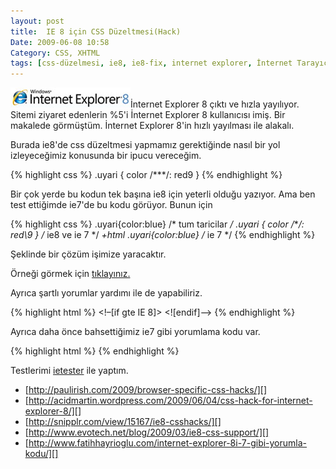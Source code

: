 ```yaml
---
layout: post
title:  IE 8 için CSS Düzeltmesi(Hack)
Date: 2009-06-08 10:58
Category: CSS, XHTML
tags: [css-düzelmesi, ie8, ie8-fix, internet explorer, İnternet Tarayıcısı]
---
```


![ie8][]İnternet Explorer 8 çıktı ve hızla yayılıyor. Sitemi ziyaret
edenlerin %5'i İnternet Explorer 8 kullanıcısı imiş. Bir makalede
görmüştüm. İnternet Explorer 8'in hızlı yayılması ile alakalı.

Burada ie8'de css düzeltmesi yapmamız gerektiğinde nasıl bir yol
izleyeceğimiz konusunda bir ipucu vereceğim.

{% highlight css %}
.uyari {
    color /***/: red9
}
{% endhighlight %}


Bir çok yerde bu kodun tek başına ie8 için yeterli olduğu yazıyor. Ama
ben test ettiğimde ie7'de bu kodu görüyor. Bunun için


{% highlight css %}
.uyari{color:blue} /* tum taricilar */
.uyari { color /*\**/: red\9 } /* ie8 ve ie 7 */
*+html .uyari{color:blue} /* ie 7 */
{% endhighlight %}

Şeklinde bir çözüm işimize yaracaktır.

Örneği görmek için [tıklayınız.][]

Ayrıca şartlı yorumlar yardımı ile de yapabiliriz.

{% highlight html %}
<!–[if gte IE 8]>
    <style type="text/css">
    .uyari {
        color: red;
    }
    </style>
<![endif]–>
{% endhighlight %}


Ayrıca daha önce bahsettiğimiz ie7 gibi yorumlama kodu var.

{% highlight html %}
<meta http-equiv="X-UA-Compatible" content="IE=EmulateIE7" />
{% endhighlight %}

Testlerimi [ietester][] ile yaptım.

-   [http://paulirish.com/2009/browser-specific-css-hacks/][]
-   [http://acidmartin.wordpress.com/2009/06/04/css-hack-for-internet-explorer-8/][]
-   [http://snipplr.com/view/15167/ie8-csshacks/][]
-   [http://www.evotech.net/blog/2009/03/ie8-css-support/][]
-   [http://www.fatihhayrioglu.com/internet-explorer-8i-7-gibi-yorumla-kodu/][]

  [ie8]: /images/ie8.jpg
  [tıklayınız.]: /dokumanlar/ie8_css_duzeltmesi.html
  [ietester]: http://www.my-debugbar.com/wiki/IETester/HomePage
    "ietester"
  [http://paulirish.com/2009/browser-specific-css-hacks/]: http://paulirish.com/2009/browser-specific-css-hacks/
    "http://paulirish.com/2009/browser-specific-css-hacks/"
  [http://acidmartin.wordpress.com/2009/06/04/css-hack-for-internet-explorer-8/]: http://acidmartin.wordpress.com/2009/06/04/css-hack-for-internet-explorer-8/
    "http://acidmartin.wordpress.com/2009/06/04/css-hack-for-internet-explorer-8/"
  [http://snipplr.com/view/15167/ie8-csshacks/]: http://snipplr.com/view/15167/ie8-csshacks/
    "http://snipplr.com/view/15167/ie8-csshacks/"
  [http://www.evotech.net/blog/2009/03/ie8-css-support/]: http://www.evotech.net/blog/2009/03/ie8-css-support/
    "http://www.evotech.net/blog/2009/03/ie8-css-support/"
  [http://www.fatihhayrioglu.com/internet-explorer-8i-7-gibi-yorumla-kodu/]: http://www.fatihhayrioglu.com/internet-explorer-8i-7-gibi-yorumla-kodu/
    "http://www.fatihhayrioglu.com/internet-explorer-8i-7-gibi-yorumla-kodu/"
